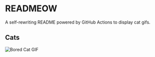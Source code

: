 # READMEOW

A self-rewriting README powered by GitHub Actions to display cat gifs.

## Cats

![Bored Cat GIF](https://media1.giphy.com/media/v1.Y2lkPTlhY2QwMmRhMW40azhyZDhmYzM5Ym00N2NlYTJiOGNpc2pncGlxZ3ZyNmV1MDBxNyZlcD12MV9naWZzX3NlYXJjaCZjdD1n/mlvseq9yvZhba/200.gif)

